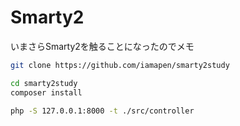 Smarty2
====

いまさらSmarty2を触ることになったのでメモ

```bash
git clone https://github.com/iamapen/smarty2study

cd smarty2study
composer install

php -S 127.0.0.1:8000 -t ./src/controller
```

